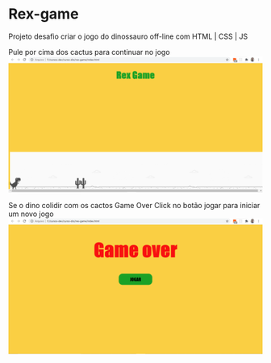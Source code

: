 # Rex-game
Projeto desafio criar o jogo do dinossauro off-line com HTML | CSS | JS

Pule por cima dos cactus para continuar no jogo 
![Game interface](https://github.com/ricardoaraujosantos/rex-game/blob/main/images/captura.png)

Se o dino colidir com os cactos Game Over 
Click no botão jogar para iniciar um novo jogo
![Game over interface](https://github.com/ricardoaraujosantos/rex-game/blob/main/images/game-over.png)
